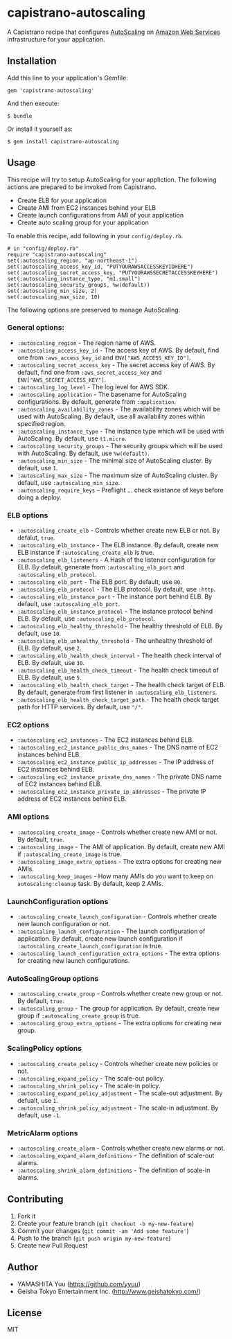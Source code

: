 # capistrano-autoscaling

A Capistrano recipe that configures [AutoScaling](http://aws.amazon.com/autoscaling/) on [Amazon Web Services](http://aws.amazon.com/) infrastructure for your application.

## Installation

Add this line to your application's Gemfile:

    gem 'capistrano-autoscaling'

And then execute:

    $ bundle

Or install it yourself as:

    $ gem install capistrano-autoscaling

## Usage

This recipe will try to setup AutoScaling for your appliction.  The following actions are prepared to be invoked from Capistrano.

 * Create ELB for your application
 * Create AMI from EC2 instances behind your ELB
 * Create launch configurations from AMI of your application
 * Create auto scaling group for your application

To enable this recipe, add following in your `config/deploy.rb`.

    # in "config/deploy.rb"
    require "capistrano-autoscaling"
    set(:autoscaling_region, "ap-northeast-1")
    set(:autoscaling_access_key_id, "PUTYOURAWSACCESSKEYIDHERE")
    set(:autoscaling_secret_access_key, "PUTYOURAWSSECRETACCESSKEYHERE")
    set(:autoscaling_instance_type, "m1.small")
    set(:autoscaling_security_groups, %w(default))
    set(:autoscaling_min_size, 2)
    set(:autoscaling_max_size, 10)

The following options are preserved to manage AutoScaling.

### General options:

 * `:autoscaling_region` - The region name of AWS.
 * `:autoscaling_access_key_id` - The access key of AWS. By default, find one from `:aws_access_key_id` and `ENV["AWS_ACCESS_KEY_ID"]`.
 * `:autoscaling_secret_access_key` - The secret access key of AWS. By default, find one from `:aws_secret_access_key` and `ENV["AWS_SECRET_ACCESS_KEY"]`.
 * `:autoscaling_log_level` - The log level for AWS SDK.
 * `:autoscaling_application` - The basename for AutoScaling configurations. By default, generate from `:application`.
 * `:autoscaling_availability_zones` - The availability zones which will be used with AutoScaling. By default, use all availability zones within specified region.
 * `:autoscaling_instance_type` - The instance type which will be used with AutoScaling. By default, use `t1.micro`.
 * `:autoscaling_security_groups` - The security groups which will be used with AutoScaling. By default, use `%w(default)`.
 * `:autoscaling_min_size` - The minimal size of AutoScaling cluster. By default, use `1`.
 * `:autoscaling_max_size` - The maximum size of AutoScaling cluster. By default, use `:autoscaling_min_size`.
 * `:autoscaling_require_keys` – Preflight … check existance of keys before doing a deploy.


### ELB options

 * `:autoscaling_create_elb` - Controls whether create new ELB or not. By defalut, `true`.
 * `:autoscaling_elb_instance` - The ELB instance. By default, create new ELB instance if `:autoscaling_create_elb` is true.
 * `:autoscaling_elb_listeners` - A Hash of the listener configuration for ELB. By default, generate from `:autoscaling_elb_port` and `:autoscaling_elb_protocol`.
 * `:autoscaling_elb_port` - The ELB port. By default, use `80`.
 * `:autoscaling_elb_protocol` - The ELB protocol. By default, use `:http`.
 * `:autoscaling_elb_instance_port` - The instance port behind ELB. By default, use `:autoscaling_elb_port`.
 * `:autoscaling_elb_instance_protocol` - The instance protocol behind ELB. By default, use `:autoscaling_elb_protocol`.
 * `:autoscaling_elb_healthy_threshold` - The healthy threshold of ELB. By default, use `10`.
 * `:autoscaling_elb_unhealthy_threshold` - The unhealthy threshold of ELB. By default, use `2`.
 * `:autoscaling_elb_health_check_interval` - The health check interval of ELB. By default, use `30`.
 * `:autoscaling_elb_health_check_timeout` - The health check timeout of ELB. By default, use `5`.
 * `:autoscaling_elb_health_check_target` - The health check target of ELB. By default, generate from first listener in `:autoscaling_elb_listeners`.
 * `:autoscaling_elb_health_check_target_path` - The health check target path for HTTP services. By default, use `"/"`.

### EC2 options

 * `:autoscaling_ec2_instances` - The EC2 instances behind ELB.
 * `:autoscaling_ec2_instance_public_dns_names` - The DNS name of EC2 instances behind ELB.
 * `:autoscaling_ec2_instance_public_ip_addresses` - The IP address of EC2 instances behind ELB.
 * `:autoscaling_ec2_instance_private_dns_names` - The private DNS name of EC2 instances behind ELB.
 * `:autoscaling_ec2_instance_private_ip_addresses` - The private IP address of EC2 instances behind ELB.

### AMI options

 * `:autoscaling_create_image` - Controls whether create new AMI or not. By default, `true`.
 * `:autoscaling_image` - The AMI of application. By default, create new AMI if `:autoscaling_create_image` is true.
 * `:autoscaling_image_extra_options` - The extra options for creating new AMIs.
 * `:autoscaling_keep_images` - How many AMIs do you want to keep on `autoscaling:cleanup` task. By default, keep 2 AMIs.

### LaunchConfiguration options

 * `:autoscaling_create_launch_configuration` - Controls whether create new launch configuration or not.
 * `:autoscaling_launch_configuration` - The launch configuration of application. By default, create new launch configuration if `:autoscaling_create_launch_configuration` is true.
 * `:autoscaling_launch_configuration_extra_options` - The extra options for creating new launch configurations.

### AutoScalingGroup options

 * `:autoscaling_create_group` - Controls whether create new group or not. By default, `true`.
 * `:autoscaling_group` - The group for application. By default, create new group if `:autoscaling_create_group` is true.
 * `:autoscaling_group_extra_options` - The extra options for creating new group.

### ScalingPolicy options

 * `:autoscaling_create_policy` - Controls whether create new policies or not.
 * `:autoscaling_expand_policy` - The scale-out policy.
 * `:autoscaling_shrink_policy` - The scale-in policy.
 * `:autoscaling_expand_policy_adjustment` - The scale-out adjustment. By defualt, use `1`.
 * `:autoscaling_shrink_policy_adjustment` - The scale-in adjustment. By default, use `-1`.

### MetricAlarm options

 * `:autoscaling_create_alarm` - Controls whether create new alarms or not.
 * `:autoscaling_expand_alarm_definitions` - The definition of scale-out alarms.
 * `:autoscaling_shrink_alarm_definitions` - The definition of scale-in alarms.


## Contributing

1. Fork it
2. Create your feature branch (`git checkout -b my-new-feature`)
3. Commit your changes (`git commit -am 'Add some feature'`)
4. Push to the branch (`git push origin my-new-feature`)
5. Create new Pull Request

## Author

- YAMASHITA Yuu (https://github.com/yyuu)
- Geisha Tokyo Entertainment Inc. (http://www.geishatokyo.com/)

## License

MIT
